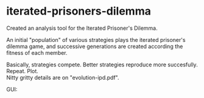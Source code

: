 # iterated-prisoners-dilemma
Created an analysis tool for the Iterated Prisoner's Dilemma.

An initial "population" of various strategies plays the iterated prisoner's dilemma game, and successive generations are
created according the fitness of each member.  
  
Basically, strategies compete. Better strategies reproduce more succesfully. Repeat. Plot.  
Nitty gritty details are on "evolution-ipd.pdf".


GUI:
